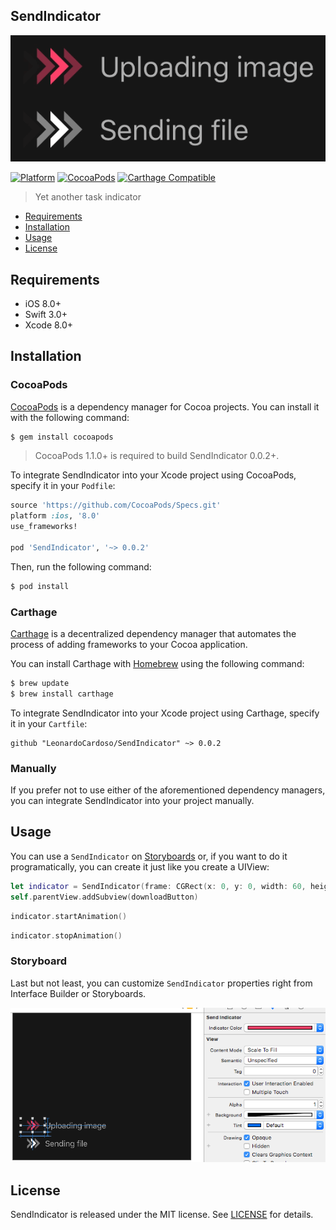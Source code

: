 ## SendIndicator

![showcase](Images/showcase.gif)

[![Platform](https://img.shields.io/badge/platform-iOS-orange.svg)](https://github.com/LeonardoCardoso/SendIndicator#requirements-and-details)
[![CocoaPods](https://img.shields.io/badge/pod-v0.0.2-red.svg)](https://github.com/LeonardoCardoso/SendIndicator#cocoapods)
[![Carthage Compatible](https://img.shields.io/badge/Carthage-compatible-4BC51D.svg)](https://github.com/LeonardoCardoso/SendIndicator#carthage)

> Yet another task indicator

- [Requirements](#requirements)
- [Installation](#installation)
- [Usage](#usage)
- [License](#license)

## Requirements

- iOS 8.0+
- Swift 3.0+
- Xcode 8.0+

## Installation

### CocoaPods

[CocoaPods](http://cocoapods.org) is a dependency manager for Cocoa projects. You can install it with the following command:

```bash
$ gem install cocoapods
```

> CocoaPods 1.1.0+ is required to build SendIndicator 0.0.2+.

To integrate SendIndicator into your Xcode project using CocoaPods, specify it in your `Podfile`:

```ruby
source 'https://github.com/CocoaPods/Specs.git'
platform :ios, '8.0'
use_frameworks!

pod 'SendIndicator', '~> 0.0.2'
```

Then, run the following command:

```bash
$ pod install
```

### Carthage

[Carthage](https://github.com/Carthage/Carthage) is a decentralized dependency manager that automates the process of adding frameworks to your Cocoa application.

You can install Carthage with [Homebrew](http://brew.sh/) using the following command:

```bash
$ brew update
$ brew install carthage
```

To integrate SendIndicator into your Xcode project using Carthage, specify it in your `Cartfile`:

```ogdl
github "LeonardoCardoso/SendIndicator" ~> 0.0.2
```

### Manually

If you prefer not to use either of the aforementioned dependency managers, you can integrate SendIndicator into your project manually.

## Usage

You can use a `SendIndicator` on [Storyboards](#storyboard) or, if you want to do it programatically, you can create it just like you create a UIView:

```swift
let indicator = SendIndicator(frame: CGRect(x: 0, y: 0, width: 60, height: 35), palette: Palette(indicatorColor: .red)) // Choose a ration 12/7 for width/height
self.parentView.addSubview(downloadButton)
```
```swift
indicator.startAnimation()
```
```swift
indicator.stopAnimation()
``` 

### Storyboard

Last but not least, you can customize `SendIndicator` properties right from Interface Builder or Storyboards. 

![storyboard](Images/storyboard.png)

## License

SendIndicator is released under the MIT license. See [LICENSE](https://github.com/LeonardoCardoso/SendIndicator/blob/master/LICENSE) for details.
